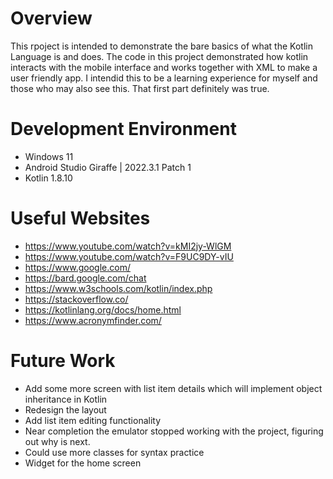 # Overview

This rpoject is intended to demonstrate the bare basics of what the Kotlin Language is and does. 
The code in this project demonstrated how kotlin interacts with the mobile interface and works together with XML to make a user friendly app. 
I intendid this to be a learning experience for myself and those who may also see this. That first part definitely was true. 


# Development Environment

- Windows 11
- Android Studio Giraffe | 2022.3.1 Patch 1
- Kotlin 1.8.10

# Useful Websites

- https://www.youtube.com/watch?v=kMI2jy-WlGM
- https://www.youtube.com/watch?v=F9UC9DY-vIU
- https://www.google.com/
- https://bard.google.com/chat
- https://www.w3schools.com/kotlin/index.php
- https://stackoverflow.co/
- https://kotlinlang.org/docs/home.html
- https://www.acronymfinder.com/

# Future Work

- Add some more screen with list item details which will implement object inheritance in Kotlin
- Redesign the layout
- Add list item editing functionality
- Near completion the emulator stopped working with the project, figuring out why is next.
- Could use more classes for syntax practice
- Widget for the home screen

